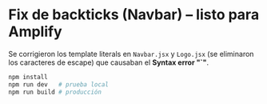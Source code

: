 # Fix de backticks (Navbar) – listo para Amplify

Se corrigieron los template literals en `Navbar.jsx` y `Logo.jsx` (se eliminaron los caracteres de escape) que causaban el **Syntax error "`"**.

```bash
npm install
npm run dev   # prueba local
npm run build # producción
```